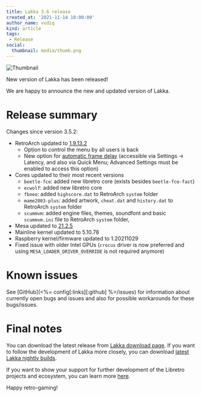```yaml
---
title: Lakka 3.6 release
created_at: '2021-11-14 10:00:00'
author_name: vudiq
kind: article
tags:
 - Release
social:
  thumbnail: media/thumb.png
---
```


![Thumbnail](media/thumb.png)

New version of Lakka has been released!

We are happy to announce the new and updated version of Lakka.


# Release summary

Changes since version 3.5.2:

- RetroArch updated to [1.9.13.2](https://www.libretro.com/index.php/retroarch-1-9-13-release/)
  - Option to control the menu by all users is back
  - New option for [automatic frame delay](https://www.libretro.com/index.php/retroarch-1-9-13-automatic-frame-delay/) (accessible via Settings &rarr; Latency, and also via Quick Menu; Advanced Settings must be enabled to access this option)
- Cores updated to their most recent versions
  - `beetle-fce`: added new libretro core (exists besides `beetle-fce-fast`)
  - `ecwolf`: added new libretro core
  - `fbneo`: added `highscore.dat` to RetroArch `system` folder
  - `mame2003-plus`: added artwork, `cheat.dat` and `history.dat` to RetroArch `system` folder
  - `scummvm`: added engine files, themes, soundfont and basic `scummvm.ini` file to RetroArch `system` folder, 
- Mesa updated to [21.2.5](https://docs.mesa3d.org/relnotes/21.2.5.html)
- Mainline kernel updated to 5.10.78
- Raspberry kernel/firmware updated to 1.20211029
- Fixed issue with older Intel GPUs (`crocus` driver is now preferred and using `MESA_LOADER_DRIVER_OVERRIDE` is not required anymore)


# Known issues

See [GitHub](<%= config[:links][:github] %>/issues) for information about currently open bugs and issues and also for possible workarounds for these bugs/issues.


# Final notes

You can download the latest release from [Lakka download page](/get/). If you want to follow the development of Lakka more closely, you can download [latest Lakka nightly builds](<%= @config[:devel][:'all-latest'] %>).

If you want to show your support for further development of the Libretro projects and ecosystem, you can learn more [here](https://retroarch.com/index.php?page=donate).

Happy retro-gaming!
